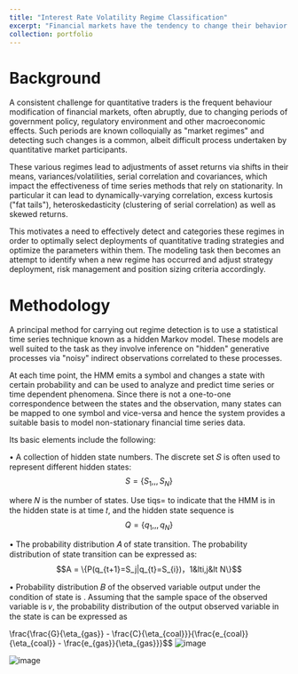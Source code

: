```yaml
---
title: "Interest Rate Volatility Regime Classification"
excerpt: "Financial markets have the tendency to change their behavior over time, which can create regimes or periods of fairly persistent market conditions.Modeling various market regimes can enable macroeconomically aware investment decision-making and better management of tail risks.In this project, We use the Markov Switching Dynamic Regression model to quantitatively describes the dynamic behavior of interest rate volatility with different maturity in the presence of structural breaks or regime changes.The results proved the MS-DR model to be useful, to evaluate the characteristics of volatility regimes across the yield curve."
collection: portfolio
---
```

Background
============
A consistent challenge for quantitative traders is the frequent behaviour modification of financial markets, often abruptly, due to changing periods of government policy, regulatory environment and other macroeconomic effects. Such periods are known colloquially as "market regimes" and detecting such changes is a common, albeit difficult process undertaken by quantitative market participants.

These various regimes lead to adjustments of asset returns via shifts in their means, variances/volatilities, serial correlation and covariances, which impact the effectiveness of time series methods that rely on stationarity. In particular it can lead to dynamically-varying correlation, excess kurtosis ("fat tails"), heteroskedasticity (clustering of serial correlation) as well as skewed returns.

This motivates a need to effectively detect and categories these regimes in order to optimally select deployments of quantitative trading strategies and optimize the parameters within them. The modeling task then becomes an attempt to identify when a new regime has occurred and adjust strategy deployment, risk management and position sizing criteria accordingly.


Methodology
============

A principal method for carrying out regime detection is to use a statistical time series technique known as a hidden Markov model. These models are well suited to the task as they involve inference on "hidden" generative processes via "noisy" indirect observations correlated to these processes. 

At each time point, the HMM emits a symbol and changes a state with certain probability and can be used to analyze and predict time series or time dependent phenomena. Since there is not a one-to-one correspondence between the states and the observation, many states can be mapped to one symbol and vice-versa and hence the system provides a suitable basis to model non-stationary financial time series data.

Its basic elements include the following:

• A collection of hidden state numbers. The discrete set 𝑆 is often used to represent different hidden states:
$$S =  \{S_{1},,,S_{N}\} $$

where 𝑁 is the number of states. Use tiqs= to indicate that the HMM is in the hidden
state is at time 𝑡, and the hidden state sequence is
$${Q} = \{q_{1},,,q_{N}\}$$

• The probability distribution 𝐴 of state transition. The probability distribution
of state transition can be expressed as:
$$A = \{P(q_{t+1}=S_j|q_{t}=S_{i})，1&lti,j&lt N\}$$


• Probability distribution 𝐵 of the observed variable output under the condition of
state is . Assuming that the sample space of the observed variable is 𝑣, the probability
distribution of the output observed variable in the state is can be expressed as



\frac{\frac{G}{\eta_{gas}} - \frac{C}{\eta_{coal}}}{\frac{e_{coal}}{\eta_{coal}} - \frac{e_{gas}}{\eta_{gas}}}$$
![image](https://user-images.githubusercontent.com/36789660/222979462-a324a71f-8ffe-4f69-a81d-93299cf68d9b.png)


![image](https://user-images.githubusercontent.com/36789660/222973570-7ea58353-cea9-4b44-96c4-3fbf334d5e61.png)


